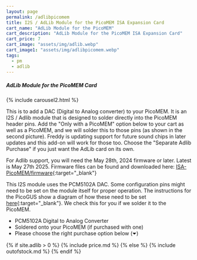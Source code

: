```yaml
---
layout: page
permalink: /adlibpicomem
title: I2S / AdLib Module for the PicoMEM ISA Expansion Card
cart_name: "AdLib Module for the PicoMEM"
cart_description: "AdLib Module for the PicoMEM ISA Expansion Card"
cart_price: 7
cart_image: "assets/img/adlib.webp"
cart_image1: "assets/img/adlibpicomem.webp"
tags: 
  - pm
  - adlib
---
```


##### AdLib Module for the PicoMEM Card

{% include carousel2.html %}

This is to add a DAC (Digital to Analog converter) to your PicoMEM. It is an I2S / Adlib module that is designed to solder directly into the PicoMEM header pins. Add the "Only with a PicoMEM" option below to your cart as well as a PicoMEM, and we will solder this to those pins (as shown in the second picture). Freddy is updating support for future sound chips in later updates and this add-on will work for those too. Choose the "Separate Adlib Purchase" if you just want the AdLib card on its own.

For Adlib support, you will need the May 28th, 2024 firmware or later. Latest is May 27th 2025. Firmware files can be found and downloaded here: [ISA-PicoMEM/firmware](https://github.com/FreddyVRetro/ISA-PicoMEM/tree/main/firmware){:target="_blank"}

This I2S module uses the PCM5102A DAC. Some configuration pins might need to be set on the module itself for proper operation. The instructions for the PicoGUS show a diagram of how these need to be set [here](https://github.com/polpo/picogus/wiki/Building-your-PicoGUS){:target="_blank"}. We check this for you if we solder it to the PicoMEM.

* PCM5102A Digital to Analog Converter
* Soldered onto your PicoMEM (if purchased with one)
* Please choose the right purchase option below (&#9207;)

{% if site.adlib > 0 %}
{% include price.md %}
{% else %}
{% include outofstock.md %}
{% endif %}